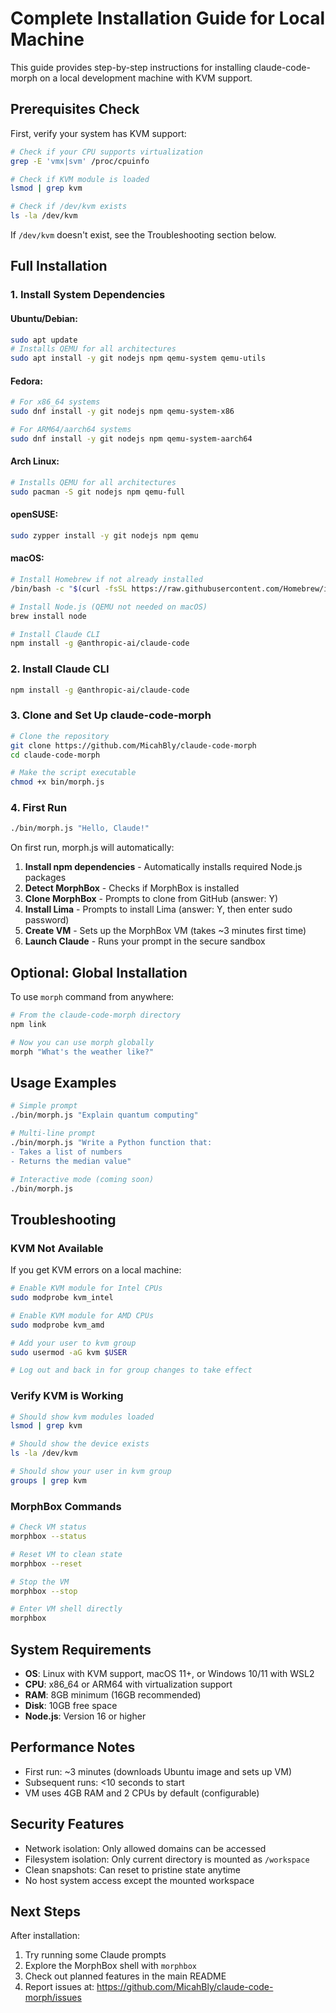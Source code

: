 # Complete Installation Guide for Local Machine

This guide provides step-by-step instructions for installing claude-code-morph on a local development machine with KVM support.

## Prerequisites Check

First, verify your system has KVM support:

```bash
# Check if your CPU supports virtualization
grep -E 'vmx|svm' /proc/cpuinfo

# Check if KVM module is loaded
lsmod | grep kvm

# Check if /dev/kvm exists
ls -la /dev/kvm
```

If `/dev/kvm` doesn't exist, see the Troubleshooting section below.

## Full Installation

### 1. Install System Dependencies

#### Ubuntu/Debian:
```bash
sudo apt update
# Installs QEMU for all architectures
sudo apt install -y git nodejs npm qemu-system qemu-utils
```

#### Fedora:
```bash
# For x86_64 systems
sudo dnf install -y git nodejs npm qemu-system-x86

# For ARM64/aarch64 systems  
sudo dnf install -y git nodejs npm qemu-system-aarch64
```

#### Arch Linux:
```bash
# Installs QEMU for all architectures
sudo pacman -S git nodejs npm qemu-full
```

#### openSUSE:
```bash
sudo zypper install -y git nodejs npm qemu
```

#### macOS:
```bash
# Install Homebrew if not already installed
/bin/bash -c "$(curl -fsSL https://raw.githubusercontent.com/Homebrew/install/HEAD/install.sh)"

# Install Node.js (QEMU not needed on macOS)
brew install node

# Install Claude CLI
npm install -g @anthropic-ai/claude-code
```

### 2. Install Claude CLI

```bash
npm install -g @anthropic-ai/claude-code
```

### 3. Clone and Set Up claude-code-morph

```bash
# Clone the repository
git clone https://github.com/MicahBly/claude-code-morph
cd claude-code-morph

# Make the script executable
chmod +x bin/morph.js
```

### 4. First Run

```bash
./bin/morph.js "Hello, Claude!"
```

On first run, morph.js will automatically:

1. **Install npm dependencies** - Automatically installs required Node.js packages
2. **Detect MorphBox** - Checks if MorphBox is installed
3. **Clone MorphBox** - Prompts to clone from GitHub (answer: Y)
4. **Install Lima** - Prompts to install Lima (answer: Y, then enter sudo password)
5. **Create VM** - Sets up the MorphBox VM (takes ~3 minutes first time)
6. **Launch Claude** - Runs your prompt in the secure sandbox

## Optional: Global Installation

To use `morph` command from anywhere:

```bash
# From the claude-code-morph directory
npm link

# Now you can use morph globally
morph "What's the weather like?"
```

## Usage Examples

```bash
# Simple prompt
./bin/morph.js "Explain quantum computing"

# Multi-line prompt
./bin/morph.js "Write a Python function that:
- Takes a list of numbers
- Returns the median value"

# Interactive mode (coming soon)
./bin/morph.js
```

## Troubleshooting

### KVM Not Available

If you get KVM errors on a local machine:

```bash
# Enable KVM module for Intel CPUs
sudo modprobe kvm_intel

# Enable KVM module for AMD CPUs  
sudo modprobe kvm_amd

# Add your user to kvm group
sudo usermod -aG kvm $USER

# Log out and back in for group changes to take effect
```

### Verify KVM is Working

```bash
# Should show kvm modules loaded
lsmod | grep kvm

# Should show the device exists
ls -la /dev/kvm

# Should show your user in kvm group
groups | grep kvm
```

### MorphBox Commands

```bash
# Check VM status
morphbox --status

# Reset VM to clean state
morphbox --reset

# Stop the VM
morphbox --stop

# Enter VM shell directly
morphbox
```

## System Requirements

- **OS**: Linux with KVM support, macOS 11+, or Windows 10/11 with WSL2
- **CPU**: x86_64 or ARM64 with virtualization support
- **RAM**: 8GB minimum (16GB recommended)
- **Disk**: 10GB free space
- **Node.js**: Version 16 or higher

## Performance Notes

- First run: ~3 minutes (downloads Ubuntu image and sets up VM)
- Subsequent runs: <10 seconds to start
- VM uses 4GB RAM and 2 CPUs by default (configurable)

## Security Features

- Network isolation: Only allowed domains can be accessed
- Filesystem isolation: Only current directory is mounted as `/workspace`
- Clean snapshots: Can reset to pristine state anytime
- No host system access except the mounted workspace

## Next Steps

After installation:

1. Try running some Claude prompts
2. Explore the MorphBox shell with `morphbox`
3. Check out planned features in the main README
4. Report issues at: https://github.com/MicahBly/claude-code-morph/issues